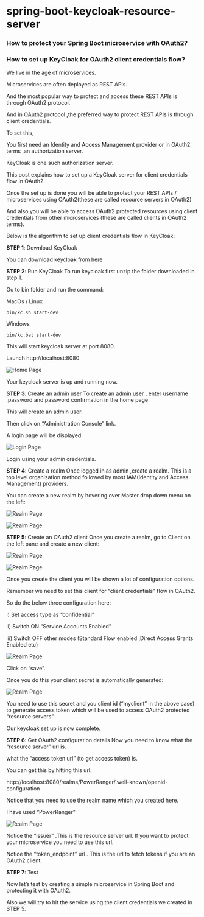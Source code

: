 # spring-boot-keycloak-resource-server

### How to protect your Spring Boot microservice with OAuth2?

### How to set up KeyCloak for OAuth2 client credentials flow?

We live in the age of microservices.

Microservices are often deployed as REST APIs.

And the most popular way to protect and access these REST APIs is through OAuth2 protocol.

And in OAuth2 protocol ,the preferred way to protect REST APIs is through client credentials.

To set this,

You first need an Identity and Access Management provider or in OAuth2 terms ,an authorization server.

KeyCloak is one such authorization server.

This post explains how to set up a KeyCloak server for client credentials flow in OAuth2.

Once the set up is done you will be able to protect your REST APIs / microservices using OAuth2(these are called
resource servers in OAuth2)

And also you will be able to access OAuth2 protected resources using client credentials from other microservices (these
are called clients in OAuth2 terms).

Below is the algorithm to set up client credentials flow in KeyCloak:

**STEP 1**: Download KeyCloak

You can download keycloak from [here](https://www.keycloak.org/)

**STEP 2**: Run KeyCloak
To run keycloak first unzip the folder downloaded in step 1.

Go to bin folder and run the command:

MacOs / Linux

```shell
bin/kc.sh start-dev
```

Windows

```shell
bin/kc.bat start-dev
```

This will start keycloak server at port 8080.

Launch http://localhost:8080

![Home Page](img/image-1.png "Home Page")

Your keycloak server is up and running now.

**STEP 3**: Create an admin user
To create an admin user , enter username ,password and password confirmation in the home page

This will create an admin user.

Then click on “Administration Console” link.

A login page will be displayed:

![Login Page](img/image-2.png "Login Page")

Login using your admin credentials.

**STEP 4**: Create a realm
Once logged in as admin ,create a realm. This is a top level organization method followed by most IAM(Identity and
Access Management) providers.

You can create a new realm by hovering over Master drop down menu on the left:

![Realm Page](img/image-5.png "Realm Page")

![Realm Page](img/image-6.png "Realm Page")

**STEP 5**: Create an OAuth2 client
Once you create a realm, go to Client on the left pane and create a new client:

![Realm Page](img/image-7.png "Realm Page")

![Realm Page](img/image-8.png "Realm Page")

Once you create the client you will be shown a lot of configuration options.

Remember we need to set this client for “client credentials” flow in OAuth2.

So do the below three configuration here:

i) Set access type as “confidential”

ii) Switch ON “Service Accounts Enabled”

iii) Switch OFF other modes (Standard Flow enabled ,Direct Access Grants Enabled etc)

![Realm Page](img/image-9.png "Realm Page")

Click on “save”.

Once you do this your client secret is automatically generated:

![Realm Page](img/image-16.png "Realm Page")

You need to use this secret and you client id (“myclient” in the above case) to generate access token which will be used
to access OAuth2 protected “resource servers”.

Our keycloak set up is now complete.

**STEP 6**: Get OAuth2 configuration details
Now you need to know what the “resource server” url is.

what the “access token url” (to get access token) is.

You can get this by hitting this url:

http://localhost:8080/realms/PowerRanger/.well-known/openid-configuration

Notice that you need to use the realm name which you created here.

I have used “PowerRanger”

![Realm Page](img/image-3.png "Realm Page")

Notice the “issuer” .This is the resource server url. If you want to protect your microservice you need to use this url.

Notice the “token_endpoint” url . This is the url to fetch tokens if you are an OAuth2 client.

**STEP 7**: Test

Now let’s test by creating a simple microservice in Spring Boot and protecting it with OAuth2.

Also we will try to hit the service using the client credentials we created in STEP 5.